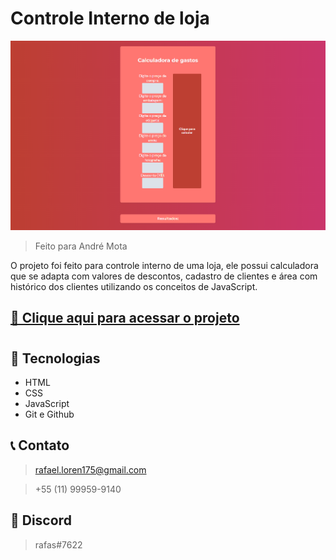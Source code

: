 # Controle Interno de loja

![preview](./assets/preview.png)

> Feito para André Mota

O projeto foi feito para controle interno de uma loja, ele possui calculadora que se adapta com valores de descontos, cadastro de clientes e área com histórico dos clientes utilizando os conceitos de JavaScript.

## [🔗 Clique aqui para acessar o projeto](https://loren175.github.io/Projeto-Andre)

#

## 🚀 Tecnologias

- HTML
- CSS
- JavaScript
- Git e Github

## 📞 Contato

> rafael.loren175@gmail.com

> +55 (11) 99959-9140

## 👾 Discord

> rafas#7622
